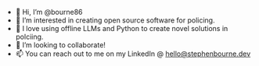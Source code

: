 - 👋 Hi, I’m @bourne86
- 👀 I’m interested in creating open source software for policing.
- 🌱 I love using offline LLMs and Python to create novel solutions in polciing.
- 💞️ I’m looking to collaborate!
- 📫 You can reach out to me on my LinkedIn @ hello@stephenbourne.dev

<!---
bourne86/bourne86 is a ✨ special ✨ repository because its `README.md` (this file) appears on your GitHub profile.
You can click the Preview link to take a look at your changes.
--->
